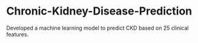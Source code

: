 # Chronic-Kidney-Disease-Prediction
Developed a machine learning model to predict CKD based on 25 clinical features.
